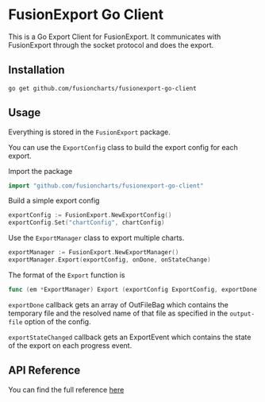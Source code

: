 # FusionExport Go Client

This is a Go Export Client for FusionExport. It communicates with FusionExport through the socket protocol and does the export.

## Installation

```
go get github.com/fusioncharts/fusionexport-go-client
```

## Usage

Everything is stored in the `FusionExport` package.

You can use the `ExportConfig` class to build the export config for each export.

Import the package

```go
import "github.com/fusioncharts/fusionexport-go-client"
```

Build a simple export config

```go
exportConfig := FusionExport.NewExportConfig()
exportConfig.Set("chartConfig", chartConfig)
```

Use the `ExportManager` class to export multiple charts.

```go
exportManager := FusionExport.NewExportManager()
exportManager.Export(exportConfig, onDone, onStateChange)
```

The format of the `Export` function is

```go
func (em *ExportManager) Export (exportConfig ExportConfig, exportDone func([]OutFileBag, error), exportStateChanged func(ExportEvent)) (Exporter, error)
```

`exportDone` callback gets an array of OutFileBag which contains the temporary file and the resolved name of that file as specified in the `output-file` option of the config.

`exportStateChanged` callback gets an ExportEvent which contains the state of the export on each progress event.

## API Reference

You can find the full reference [here](https://www.fusioncharts.com/dev/exporting-charts/using-fusionexport/sdk-api-reference/golang.html)

